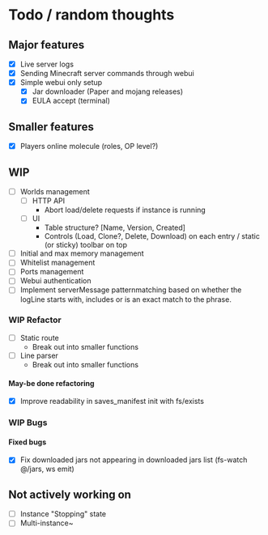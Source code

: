 # Todo / random thoughts

## Major features

- [x] Live server logs
- [x] Sending Minecraft server commands through webui
- [x] Simple webui only setup
  - [x] Jar downloader (Paper and mojang releases)
  - [x] EULA accept (terminal)

## Smaller features

- [x] Players online molecule (roles, OP level?)

## WIP

- [ ] Worlds management
  - [ ] HTTP API
    - Abort load/delete requests if instance is running
  - [ ] UI
    - Table structure? [Name, Version, Created]
    - Controls (Load, Clone?, Delete, Download) on each entry / static (or sticky) toolbar on top
- [ ] Initial and max memory management
- [ ] Whitelist management
- [ ] Ports management
- [ ] Webui authentication
- [ ] Implement serverMessage patternmatching based on whether the logLine starts with, includes or is an exact match to the phrase.

### WIP Refactor

- [ ] Static route
  - Break out into smaller functions
- [ ] Line parser
  - Break out into smaller functions

#### May-be done refactoring

- [x] Improve readability in saves_manifest init with fs/exists

### WIP Bugs

#### Fixed bugs

- [x] Fix downloaded jars not appearing in downloaded jars list (fs-watch @/jars, ws emit)

## Not actively working on

- [ ] Instance "Stopping" state
- [ ] Multi-instance~
